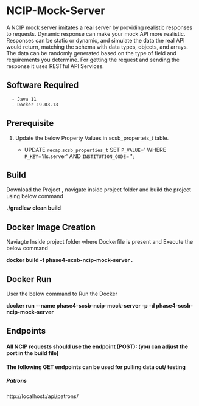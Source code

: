 # NCIP-Mock-Server
A NCIP mock  server imitates a real server by providing realistic responses to requests. Dynamic response can make your mock API more realistic. Responses can be static or dynamic, and simulate the data the real API would return, matching the schema with data types, objects, and arrays. The data can be randomly generated based on the type of field and requirements you determine. For getting the request and sending the response it uses RESTful API Services. 

## Software Required

      - Java 11
      - Docker 19.03.13  
      
## Prerequisite
      
1. Update the below Property Values in scsb_properteis_t table.

      - UPDATE `recap`.`scsb_properties_t` SET `P_VALUE`=<NCIP URL>' WHERE `P_KEY`='ils.server' AND `INSTITUTION_CODE`='<Institution Code>';
 
## Build

Download the Project , navigate inside project folder and build the project using below command

**./gradlew clean build**

## Docker Image Creation

Naviagte Inside project folder where Dockerfile is present and Execute the below command

**docker build -t phase4-scsb-ncip-mock-server .**

## Docker Run

User the below command to Run the Docker
  
**docker run --name phase4-scsb-ncip-mock-server -p <Port Confiuration> -d phase4-scsb-ncip-mock-server**

## Endpoints

#### All NCIP requests should use the endpoint (POST):  (you can adjust the port in the build file)

#### The following GET endpoints can be used for pulling data out/ testing
##### Patrons
http://localhost:<port>/api/patrons/
